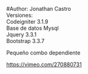 #Author: Jonathan Castro<br>
Versiones:<br>
Codeigniter 3.1.9<br>
Base de datos Mysql<br>
Jquery 3.3.1<br>
Bootstrap 3.3.7<br> 

Pequeño combo dependiente

https://vimeo.com/270880731

